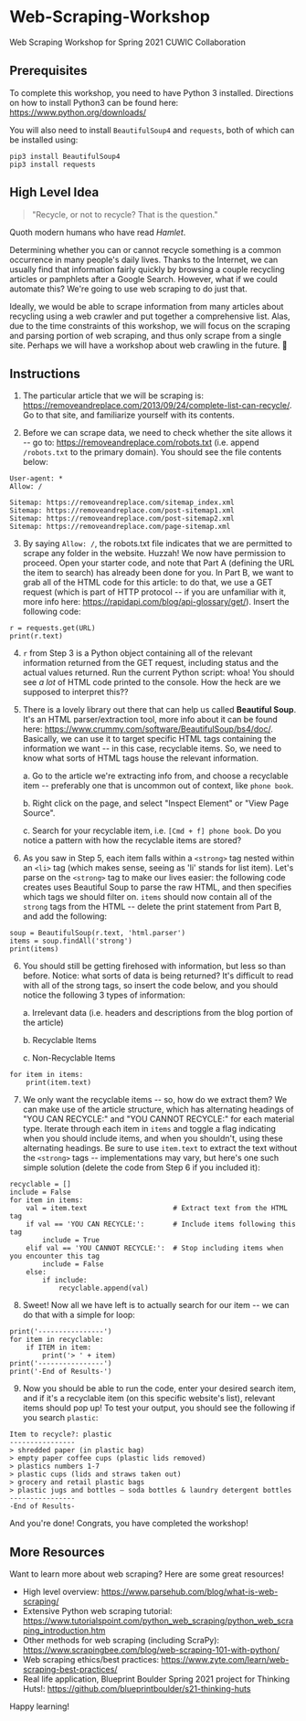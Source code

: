 # Web-Scraping-Workshop
Web Scraping Workshop for Spring 2021 CUWIC Collaboration

## Prerequisites
To complete this workshop, you need to have Python 3 installed. Directions on how to install Python3 can be found here: https://www.python.org/downloads/

You will also need to install `BeautifulSoup4` and `requests`, both of which can be installed using:
```
pip3 install BeautifulSoup4
pip3 install requests
```

## High Level Idea
> "Recycle, or not to recycle? That is the question." 

Quoth modern humans who have read _Hamlet_.

Determining whether you can or cannot recycle something is a common occurrence in many people's daily lives. Thanks to the Internet, we can usually find that information fairly quickly by browsing a couple recycling articles or pamphlets after a Google Search. However, what if we could automate this? We're going to use web scraping to do just that.

Ideally, we would be able to scrape information from many articles about recycling using a web crawler and put together a comprehensive list. Alas, due to the time constraints of this workshop, we will focus on the scraping and parsing portion of web scraping, and thus only scrape from a single site. Perhaps we will have a workshop about web crawling in the future. 🤔

## Instructions

1. The particular article that we will be scraping is: https://removeandreplace.com/2013/09/24/complete-list-can-recycle/. Go to that site, and familiarize yourself with its contents.

2. Before we can scrape data, we need to check whether the site allows it -- go to: https://removeandreplace.com/robots.txt (i.e. append `/robots.txt` to the primary domain). You should see the file contents below:
```
User-agent: *
Allow: /

Sitemap: https://removeandreplace.com/sitemap_index.xml
Sitemap: https://removeandreplace.com/post-sitemap1.xml
Sitemap: https://removeandreplace.com/post-sitemap2.xml
Sitemap: https://removeandreplace.com/page-sitemap.xml
```

3. By saying `Allow: /`, the robots.txt file indicates that we are permitted to scrape any folder in the website. Huzzah! We now have permission to proceed. Open your starter code, and note that Part A (defining the URL the item to search) has already been done for you. In Part B, we want to grab all of the HTML code for this article: to do that, we use a GET request (which is part of HTTP protocol -- if you are unfamiliar with it, more info here: https://rapidapi.com/blog/api-glossary/get/). Insert the following code:
```
r = requests.get(URL)
print(r.text)
```

4. `r` from Step 3 is a Python object containing all of the relevant information returned from the GET request, including status and the actual values returned. Run the current Python script: whoa! You should see _a lot_ of HTML code printed to the console. How the heck are we supposed to interpret this??

5. There is a lovely library out there that can help us called **Beautiful Soup**. It's an HTML parser/extraction tool, more info about it can be found here: https://www.crummy.com/software/BeautifulSoup/bs4/doc/. Basically, we can use it to target specific HTML tags containing the information we want -- in this case, recyclable items. So, we need to know what sorts of HTML tags house the relevant information.

    a. Go to the article we're extracting info from, and choose a recyclable item -- preferably one that is uncommon out of context, like `phone book`.

    b. Right click on the page, and select "Inspect Element" or "View Page Source".

    c. Search for your recyclable item, i.e. `[Cmd + f] phone book`. Do you notice a pattern with how the recyclable items are stored?

6. As you saw in Step 5, each item falls within a `<strong>` tag nested within an `<li>` tag (which makes sense, seeing as 'li' stands for list item). Let's parse on the `<strong>` tag to make our lives easier: the following code creates uses Beautiful Soup to parse the raw HTML, and then specifies which tags we should filter on. `items` should now contain all of the `strong` tags from the HTML -- delete the print statement from Part B, and add the following:
```
soup = BeautifulSoup(r.text, 'html.parser')
items = soup.findAll('strong')
print(items)
```

6. You should still be getting firehosed with information, but less so than before. Notice: what sorts of data is being returned? It's difficult to read with all of the strong tags, so insert the code below, and you should notice the following 3 types of information:

    a. Irrelevant data (i.e. headers and descriptions from the blog portion of the article)

    b. Recyclable Items

    c. Non-Recyclable Items

```
for item in items:
    print(item.text)
```

7. We only want the recyclable items -- so, how do we extract them? We can make use of the article structure, which has alternating headings of "YOU CAN RECYCLE:" and "YOU CANNOT RECYCLE:" for each material type. Iterate through each item in `items` and toggle a flag indicating when you should include items, and when you shouldn't, using these alternating headings. Be sure to use `item.text` to extract the text without the `<strong>` tags -- implementations may vary, but here's one such simple solution (delete the code from Step 6 if you included it):
```
recyclable = []
include = False
for item in items:
    val = item.text                     # Extract text from the HTML tag
    if val == 'YOU CAN RECYCLE:':       # Include items following this tag
        include = True
    elif val == 'YOU CANNOT RECYCLE:':  # Stop including items when you encounter this tag
        include = False
    else:
        if include:
            recyclable.append(val)
```

8. Sweet! Now all we have left is to actually search for our item -- we can do that with a simple for loop:
```
print('----------------')
for item in recyclable:
    if ITEM in item:
        print('> ' + item)
print('----------------')
print('-End of Results-')
```

9. Now you should be able to run the code, enter your desired search item, and if it's a recyclable item (on this specific website's list), relevant items should pop up! To test your output, you should see the following if you search `plastic`:
```
Item to recycle?: plastic
----------------
> shredded paper (in plastic bag)
> empty paper coffee cups (plastic lids removed)
> plastics numbers 1-7
> plastic cups (lids and straws taken out)
> grocery and retail plastic bags
> plastic jugs and bottles – soda bottles & laundry detergent bottles
----------------
-End of Results-
```

And you're done! Congrats, you have completed the workshop!

## More Resources
Want to learn more about web scraping? Here are some great resources!
- High level overview: https://www.parsehub.com/blog/what-is-web-scraping/
- Extensive Python web scraping tutorial: https://www.tutorialspoint.com/python_web_scraping/python_web_scraping_introduction.htm
- Other methods for web scraping (including ScraPy): https://www.scrapingbee.com/blog/web-scraping-101-with-python/
- Web scraping ethics/best practices: https://www.zyte.com/learn/web-scraping-best-practices/
- Real life application, Blueprint Boulder Spring 2021 project for Thinking Huts!: https://github.com/blueprintboulder/s21-thinking-huts

Happy learning!